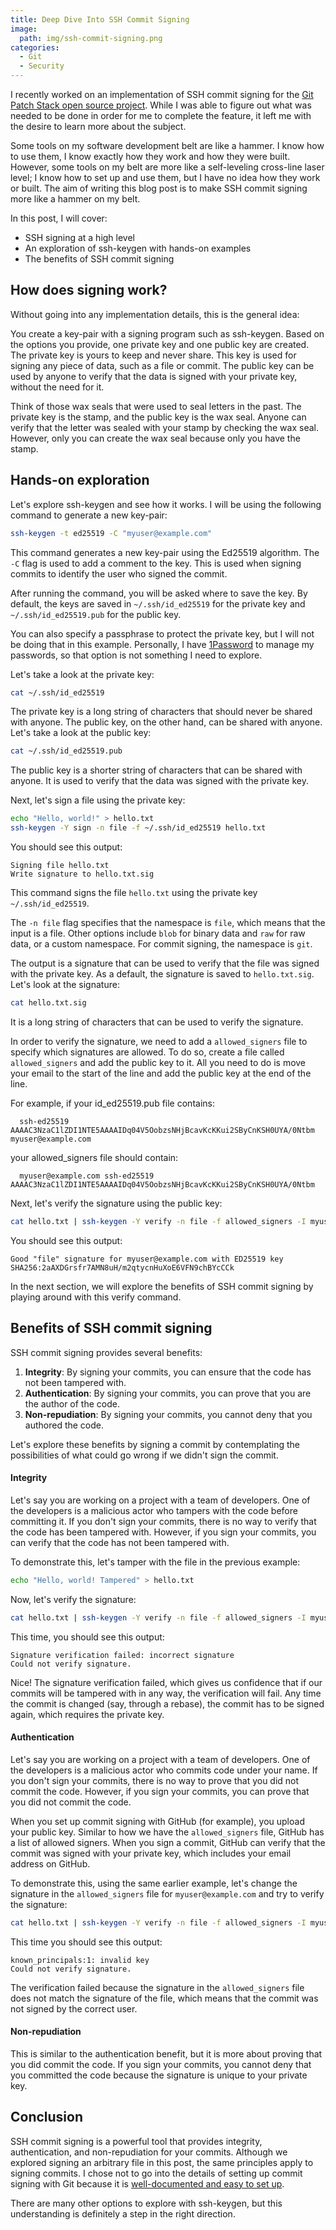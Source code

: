 ```yaml
---
title: Deep Dive Into SSH Commit Signing
image:
  path: img/ssh-commit-signing.png
categories:
  - Git
  - Security
---
```


I recently worked on an implementation of SSH commit signing for the [Git Patch Stack open source project](https://git-ps.sh/).
While I was able to figure out what was needed to be done in order for me to complete the feature, it left me with the desire to learn more about the subject.

Some tools on my software development belt are like a hammer. I know how to use them, I know exactly how they work and how they were built.
However, some tools on my belt are more like a self-leveling cross-line laser level; I know how to set up and use them, but I have no idea how they work or built.
The aim of writing this blog post is to make SSH commit signing more like a hammer on my belt.

In this post, I will cover:

- SSH signing at a high level
- An exploration of ssh-keygen with hands-on examples
- The benefits of SSH commit signing

## How does signing work?

Without going into any implementation details, this is the general idea:

You create a key-pair with a signing program such as ssh-keygen.
Based on the options you provide, one private key and one public key are created.
The private key is yours to keep and never share. This key is used for signing any piece of data, such as a file or commit.
The public key can be used by anyone to verify that the data is signed with your private key, without the need for it.

Think of those wax seals that were used to seal letters in the past. The private key is the stamp, and the public key is the wax seal.
Anyone can verify that the letter was sealed with your stamp by checking the wax seal.
However, only you can create the wax seal because only you have the stamp.

## Hands-on exploration

Let's explore ssh-keygen and see how it works. I will be using the following command to generate a new key-pair:

```bash
ssh-keygen -t ed25519 -C "myuser@example.com"
```

This command generates a new key-pair using the Ed25519 algorithm.
The `-C` flag is used to add a comment to the key. This is used when signing commits to identify the user who signed the commit.

After running the command, you will be asked where to save the key.
By default, the keys are saved in `~/.ssh/id_ed25519` for the private key and `~/.ssh/id_ed25519.pub` for the public key.

You can also specify a passphrase to protect the private key, but I will not be doing that in this example.
Personally, I have [1Password](https://developer.1password.com/docs/ssh) to manage my passwords, so that option is not something I need to explore.

Let's take a look at the private key:

```bash
cat ~/.ssh/id_ed25519
```

The private key is a long string of characters that should never be shared with anyone.
The public key, on the other hand, can be shared with anyone.
Let's take a look at the public key:

```bash
cat ~/.ssh/id_ed25519.pub
```

The public key is a shorter string of characters that can be shared with anyone. It is used to verify that the data was signed with the private key.

Next, let's sign a file using the private key:

```bash
echo "Hello, world!" > hello.txt
ssh-keygen -Y sign -n file -f ~/.ssh/id_ed25519 hello.txt
```

You should see this output:

```
Signing file hello.txt
Write signature to hello.txt.sig
```

This command signs the file `hello.txt` using the private key `~/.ssh/id_ed25519`.

The `-n file` flag specifies that the namespace is `file`, which means that the input is a file.
Other options include `blob` for binary data and `raw` for raw data, or a custom namespace.
For commit signing, the namespace is `git`.

The output is a signature that can be used to verify that the file was signed with the private key.
As a default, the signature is saved to `hello.txt.sig`.
Let's look at the signature:

```bash
cat hello.txt.sig
```

It is a long string of characters that can be used to verify the signature.

In order to verify the signature, we need to add a `allowed_signers` file to specify which signatures are allowed.
To do so, create a file called `allowed_signers` and add the public key to it. All you need to do is move your email to the start of the line and add the public key at the end of the line.

For example, if your id_ed25519.pub file contains:

```
  ssh-ed25519 AAAAC3NzaC1lZDI1NTE5AAAAIDq04V5OobzsNHjBcavKcKKui2SByCnKSH0UYA/0Ntbm myuser@example.com
```

your allowed_signers file should contain:

```
  myuser@example.com ssh-ed25519 AAAAC3NzaC1lZDI1NTE5AAAAIDq04V5OobzsNHjBcavKcKKui2SByCnKSH0UYA/0Ntbm
```

Next, let's verify the signature using the public key:

```bash
cat hello.txt | ssh-keygen -Y verify -n file -f allowed_signers -I myuser@example.com -s hello.txt.sig 
```

You should see this output:

```
Good "file" signature for myuser@example.com with ED25519 key SHA256:2aAXDGrsfr7AMN8uH/m2qtycnHuXoE6VFN9chBYcCCk
```

In the next section, we will explore the benefits of SSH commit signing by playing around with this verify command.

## Benefits of SSH commit signing

SSH commit signing provides several benefits:

1. **Integrity**: By signing your commits, you can ensure that the code has not been tampered with.
2. **Authentication**: By signing your commits, you can prove that you are the author of the code.
3. **Non-repudiation**: By signing your commits, you cannot deny that you authored the code.

Let's explore these benefits by signing a commit by contemplating the possibilities of what could go wrong if we didn't sign the commit.

#### Integrity
Let's say you are working on a project with a team of developers. One of the developers is a malicious actor who tampers with the code before committing it.
If you don't sign your commits, there is no way to verify that the code has been tampered with.
However, if you sign your commits, you can verify that the code has not been tampered with.

To demonstrate this, let's tamper with the file in the previous example:

```bash
echo "Hello, world! Tampered" > hello.txt
```

Now, let's verify the signature:

```bash
cat hello.txt | ssh-keygen -Y verify -n file -f allowed_signers -I myuser@example.com -s hello.txt.sig 
```

This time, you should see this output:

```
Signature verification failed: incorrect signature
Could not verify signature.
```

Nice! The signature verification failed, which gives us confidence that if our commits will be tampered with in any way, the verification will fail.
Any time the commit is changed (say, through a rebase), the commit has to be signed again, which requires the private key.

#### Authentication

Let's say you are working on a project with a team of developers. One of the developers is a malicious actor who commits code under your name.
If you don't sign your commits, there is no way to prove that you did not commit the code.
However, if you sign your commits, you can prove that you did not commit the code.

When you set up commit signing with GitHub (for example), you upload your public key. Similar to how we have the `allowed_signers` file, GitHub has a list of allowed signers.
When you sign a commit, GitHub can verify that the commit was signed with your private key, which includes your email address on GitHub.

To demonstrate this, using the same earlier example, let's change the signature in the `allowed_signers` file for `myuser@example.com` and try to verify the signature:

```bash
cat hello.txt | ssh-keygen -Y verify -n file -f allowed_signers -I myuser@example.com -s hello.txt.sig 
```

This time you should see this output:

```
known_principals:1: invalid key
Could not verify signature.
```

The verification failed because the signature in the `allowed_signers` file does not match the signature of the file, which means that the commit was not signed by the correct user.

#### Non-repudiation
This is similar to the authentication benefit, but it is more about proving that you did commit the code.
If you sign your commits, you cannot deny that you committed the code because the signature is unique to your private key.

## Conclusion

SSH commit signing is a powerful tool that provides integrity, authentication, and non-repudiation for your commits.
Although we explored signing an arbitrary file in this post, the same principles apply to signing commits.
I chose not to go into the details of setting up commit signing with Git because it is [well-documented and easy to set up](https://docs.github.com/en/authentication/managing-commit-signature-verification/signing-commits).

There are many other options to explore with ssh-keygen, but this understanding is definitely a step in the right direction.
